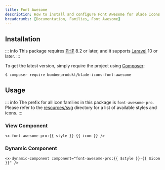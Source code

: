 ```yaml
---
title: Font Awesome
description: How to install and configure Font Awesome for Blade Icons.
breadcrumbs: [Documentation, Families, Font Awesome]
---
```


## Installation

::: info
This package requires [PHP](https://www.php.net/) 8.2 or later, and it supports [Laravel](https://laravel.com/) 10 or later.
:::

To get the latest version, simply require the project using [Composer](https://getcomposer.org/):

```bash
$ composer require bombenprodukt/blade-icons-font-awesome
```

## Usage

::: info
The prefix for all icon families in this package is `font-awesome-pro`. Please refer to the [resources/svg](https://github.com/BombenProdukt/blade-icons-font-awesome/tree/main/resources/svg) directory for a list of available styles and icons.
:::

### View Component

```blade
<x-font-awesome-pro:{{ style }}-{{ icon }} />
```

### Dynamic Component

```blade
<x-dynamic-component component="font-awesome-pro:{{ $style }}-{{ $icon }}" />
```
